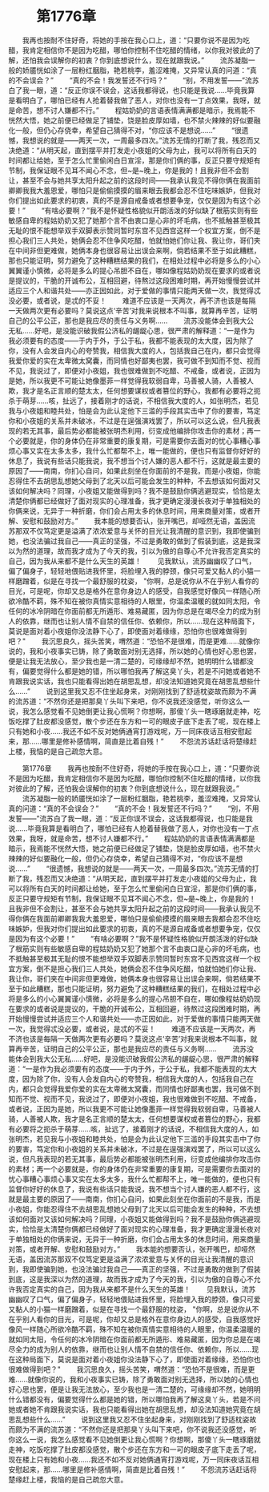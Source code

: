 # 　　第1776章 
　　我再也按耐不住好奇，将她的手按在我心口上，道：“只要你说不是因为吃醋，我肯定相信你不是因为吃醋，哪怕你控制不住吃醋的情绪，以你我对彼此的了解，还怕我会误解你的初衷？你到底想说什么，现在就跟我说。”
　　流苏凝脂一般的娇靥恍如涂了一层粉红胭脂，艳若桃李，羞涩难掩，又异常认真的问道：“真的不会误会？”
　　“真的不会！我发誓还不行吗？”
　　“别，不用发誓——”流苏白了我一眼，道：“反正你误不误会，这话我都得说，也只能是我说……毕竟我算是看明白了，哪怕已经有人抢着替我做了恶人，对你也没有一丁点效果，我呀，就是命苦，想不讨人嫌都不行。”
　　程姑奶奶的言语表情满满都是暗示，我焉能不恍然大悟，她之前便已经做足了铺垫，饶是脸皮厚如墙，也不禁火辣辣的好似要融化一般，但仍心存侥幸，希望自己猜得不对，“你应该不是想说……”
　　“很遗憾，我想说的就是——两天一次，一周最多四次。”流苏无情的打断了我，残忍而又决绝道：“从明天起，直到摆平并打发走小夜姐的父母为止，我可以将所有白天的时间都让给她，至于怎么忙里偷闲白日宣淫，那是你们俩的事，反正只要守规矩有节制，我保证眼不见耳不闻心不念，但~~~是~~~晚上，你是我的！且我非但不会割让，甚至不会与她共享太阳升起之前的这段时间——我承认我见不得你俩在我面前卿卿我我大羞恩爱，哪怕只是偷偷摸摸的眉来眼去我都会忍不住吃味嫉妒，但我对你们提出如此要求的初衷，真的不是源自戒备或者想要争宠，仅仅是因为有这个必要！”
　　“有啥必要啊？”我不是怀疑性格貌似开朗活泼的好似缺了根筋实则有些敏感自卑的程姑奶奶又犯了她那个言不由衷口是心非的坏毛病，也不抵触甚至极其无耻的恨不能想举双手双脚表示赞同暂时东宫不见西宫这样一个权宜方案，倒不是担心我们三人共处，她俩会忍不住争风吃醋，怕就怕她们你让我、我让你，哥们夹在中间非但更难做，她俩本身也很容易让出误会来啊，倘若结果不至于如此糟糕，那也只能证明，努力避免了这种糟糕结果的我们，在相处过程中必将是多么的小心翼翼谨小慎微，必将是多么的提心吊胆不自在，哪如像程姑奶奶现在要求的或者说是提议的，干脆的开诚布公，互相回避，待熬过这段困难时期，再开始慢慢尝试并适应三个人和谐共处——亦正因如此，对于爱做的事情只能两天做一次，我觉得忒没必要，或者说，是忒的不妥！
　　难道不应该是一天两次，再不济也该是每隔一天做两次更有必要吗？莫说这点‘辛苦’对我来说根本不叫事，就算再辛苦，证明自己的公平公正，那也是我应尽的责任与义务啊……
　　流苏没能体会到我大公无私……好吧，是没能识破我假公济私的龌龊心思，很严肃的解释道：“一是作为我必须要有的态度——于内于外，于公于私，我都不能表现的太大度，因为除了你，没有人会发自内心的夸赞我，相信我大度的人，包括我自己在内，都只会觉得我爱你爱的实在太卑微太窝囊，而同情也好鄙夷也罢，我可做不到知而不觉、视而不见，我说过了，即便对小夜姐，我也很难做到不吃醋、不戒备，或者说，正因为是她，所以我更不可能让她像墨菲一样觉得我软弱自卑，马善被人骑，人善被人欺，我才是名正言顺的楚太太，任何想要谋权或者篡位的野心，我都有必要将之扼杀于萌芽……咳，扯远了，接着刚才的话说，不相信我大度的人，如张明杰，若见我与小夜姐和睦共处，怕是会为此认定他下三滥的手段其实击中了你的要害，笃定你和小夜姐的关系并未破冰，不过是在逞强演戏罢了，所以可以这么说，但凡我表现的若无其事，最后势必都能被张明杰利用，衍变成他编排你攻击你的素材；再一个必要就是，你的身体仍在非常重要的康复期，可是需要你去面对的忧心事糟心事烦心事又实在太多太多，我什么忙都帮不上，唯一能做的，便也只有监督你好好的休息了，我说有些话只能我说，我不想当个讨人嫌的恶人都不行，这就是最主要的原因了——南南，你扪心自问，如果此刻坐在你面前的不是我，而是小夜姐，你能忍得住不去胡思乱想她父母到了北天以后可能会发生的种种，不去想该如何面对又该如何解决吗？同理，小夜姐又能做得到吗？我不是鼓励你俩逃避现实，恰恰是太清楚你俩都已经做好了面对现实的心理准备，我才更确定漫漫长夜对于单独相处的你俩来说，无异于一种折磨，你们会占用太多的休息时间，用来商量对策，或者开解、安慰和鼓励对方。”
　　我本能的想要否认，张开嘴巴，却哑然无语，盖因流苏那双不仅笃定更是溢满了浓浓爱意与关怀的目光让我清醒的意识到，我即使骗到她，也没法骗过我自己——真正的坚强，不过是勇敢的做到了假装到底，这是我深以为然的道理，故而我才成为了今天的我，引以为傲的自尊心不允许我否定真实的自己，因为我从来都不是什么天生的英雄！
　　见我默认，流苏幽幽叹了口气，偏了偏身子，轻轻地偎贴进我怀里，将脸埋入我的脖颈，像只可爱又黏人的小猫一样磨蹭着，似是在寻找一个最舒服的枕姿， "你啊，总是说你从不在乎别人看你的目光，可是呢，你却又总是格外在意你身边人的感受，自我感觉好像风一样随心所欲冷酷不羁，殊不知在被你真情实意相待的人眼里，你温柔温暖的就如同太阳，令任何的冰冷阴暗在你面前都无所遁形、难易藏匿，因为你总是在竭尽全力的成为别人的依靠，继而也让别人情不自禁的信任你、依赖你，所以……现在这种局面下，莫说是面对着小夜姐你没法静下心了，即使面对着缘缘，恐怕你也很难做得到吧？"
　　我沉思良久，摇头苦笑，喟然道：“恐怕不是很难，而是更难……就像你说的，我和小夜事实已铸，除了勇敢面对别无选择，所以她的心情也好心思也罢，便是让我无法放心，至少我也是一清二楚的，可缘缘却不然，她明明什么错都没有，偏要觉得什么都是她的错，所以哪怕我再了解这臭丫头，若是不问她或者她不肯跟我说实话，我也只能看得出她在胡思乱想，却没法知道她究竟在胡思乱想些什么……”
　　说到这里我又忍不住坐起身来，对刚刚找到了舒适枕姿故而颇为不满的流苏道：“不然你还是把那臭丫头叫下来吧，你不说我还没感觉，听你这么一说，我怎么感觉看不见她倒更让我心慌啊？你想啊，那傻丫头一瞎琢磨就走神，吃饭吃撑了肚皮都没感觉，散个步还在东方和一可的眼皮子底下走丢了呢，现在楼上只有她和小夜……我还不如不反对她俩通宵打游戏呢，万一同床夜话互相安慰起来，那……哪里是修补感情啊，简直是比着自残！”
　　不怨流苏话赶话将楚缘赶上楼，我恼的是自己疏忽大意。

　　第1776章 
　　我再也按耐不住好奇，将她的手按在我心口上，道：“只要你说不是因为吃醋，我肯定相信你不是因为吃醋，哪怕你控制不住吃醋的情绪，以你我对彼此的了解，还怕我会误解你的初衷？你到底想说什么，现在就跟我说。”
　　流苏凝脂一般的娇靥恍如涂了一层粉红胭脂，艳若桃李，羞涩难掩，又异常认真的问道：“真的不会误会？”
　　“真的不会！我发誓还不行吗？”
　　“别，不用发誓——”流苏白了我一眼，道：“反正你误不误会，这话我都得说，也只能是我说……毕竟我算是看明白了，哪怕已经有人抢着替我做了恶人，对你也没有一丁点效果，我呀，就是命苦，想不讨人嫌都不行。”
　　程姑奶奶的言语表情满满都是暗示，我焉能不恍然大悟，她之前便已经做足了铺垫，饶是脸皮厚如墙，也不禁火辣辣的好似要融化一般，但仍心存侥幸，希望自己猜得不对，“你应该不是想说……”
　　“很遗憾，我想说的就是——两天一次，一周最多四次。”流苏无情的打断了我，残忍而又决绝道：“从明天起，直到摆平并打发走小夜姐的父母为止，我可以将所有白天的时间都让给她，至于怎么忙里偷闲白日宣淫，那是你们俩的事，反正只要守规矩有节制，我保证眼不见耳不闻心不念，但~~~是~~~晚上，你是我的！且我非但不会割让，甚至不会与她共享太阳升起之前的这段时间——我承认我见不得你俩在我面前卿卿我我大羞恩爱，哪怕只是偷偷摸摸的眉来眼去我都会忍不住吃味嫉妒，但我对你们提出如此要求的初衷，真的不是源自戒备或者想要争宠，仅仅是因为有这个必要！”
　　“有啥必要啊？”我不是怀疑性格貌似开朗活泼的好似缺了根筋实则有些敏感自卑的程姑奶奶又犯了她那个言不由衷口是心非的坏毛病，也不抵触甚至极其无耻的恨不能想举双手双脚表示赞同暂时东宫不见西宫这样一个权宜方案，倒不是担心我们三人共处，她俩会忍不住争风吃醋，怕就怕她们你让我、我让你，哥们夹在中间非但更难做，她俩本身也很容易让出误会来啊，倘若结果不至于如此糟糕，那也只能证明，努力避免了这种糟糕结果的我们，在相处过程中必将是多么的小心翼翼谨小慎微，必将是多么的提心吊胆不自在，哪如像程姑奶奶现在要求的或者说是提议的，干脆的开诚布公，互相回避，待熬过这段困难时期，再开始慢慢尝试并适应三个人和谐共处——亦正因如此，对于爱做的事情只能两天做一次，我觉得忒没必要，或者说，是忒的不妥！
　　难道不应该是一天两次，再不济也该是每隔一天做两次更有必要吗？莫说这点‘辛苦’对我来说根本不叫事，就算再辛苦，证明自己的公平公正，那也是我应尽的责任与义务啊……
　　流苏没能体会到我大公无私……好吧，是没能识破我假公济私的龌龊心思，很严肃的解释道：“一是作为我必须要有的态度——于内于外，于公于私，我都不能表现的太大度，因为除了你，没有人会发自内心的夸赞我，相信我大度的人，包括我自己在内，都只会觉得我爱你爱的实在太卑微太窝囊，而同情也好鄙夷也罢，我可做不到知而不觉、视而不见，我说过了，即便对小夜姐，我也很难做到不吃醋、不戒备，或者说，正因为是她，所以我更不可能让她像墨菲一样觉得我软弱自卑，马善被人骑，人善被人欺，我才是名正言顺的楚太太，任何想要谋权或者篡位的野心，我都有必要将之扼杀于萌芽……咳，扯远了，接着刚才的话说，不相信我大度的人，如张明杰，若见我与小夜姐和睦共处，怕是会为此认定他下三滥的手段其实击中了你的要害，笃定你和小夜姐的关系并未破冰，不过是在逞强演戏罢了，所以可以这么说，但凡我表现的若无其事，最后势必都能被张明杰利用，衍变成他编排你攻击你的素材；再一个必要就是，你的身体仍在非常重要的康复期，可是需要你去面对的忧心事糟心事烦心事又实在太多太多，我什么忙都帮不上，唯一能做的，便也只有监督你好好的休息了，我说有些话只能我说，我不想当个讨人嫌的恶人都不行，这就是最主要的原因了——南南，你扪心自问，如果此刻坐在你面前的不是我，而是小夜姐，你能忍得住不去胡思乱想她父母到了北天以后可能会发生的种种，不去想该如何面对又该如何解决吗？同理，小夜姐又能做得到吗？我不是鼓励你俩逃避现实，恰恰是太清楚你俩都已经做好了面对现实的心理准备，我才更确定漫漫长夜对于单独相处的你俩来说，无异于一种折磨，你们会占用太多的休息时间，用来商量对策，或者开解、安慰和鼓励对方。”
　　我本能的想要否认，张开嘴巴，却哑然无语，盖因流苏那双不仅笃定更是溢满了浓浓爱意与关怀的目光让我清醒的意识到，我即使骗到她，也没法骗过我自己——真正的坚强，不过是勇敢的做到了假装到底，这是我深以为然的道理，故而我才成为了今天的我，引以为傲的自尊心不允许我否定真实的自己，因为我从来都不是什么天生的英雄！
　　见我默认，流苏幽幽叹了口气，偏了偏身子，轻轻地偎贴进我怀里，将脸埋入我的脖颈，像只可爱又黏人的小猫一样磨蹭着，似是在寻找一个最舒服的枕姿， "你啊，总是说你从不在乎别人看你的目光，可是呢，你却又总是格外在意你身边人的感受，自我感觉好像风一样随心所欲冷酷不羁，殊不知在被你真情实意相待的人眼里，你温柔温暖的就如同太阳，令任何的冰冷阴暗在你面前都无所遁形、难易藏匿，因为你总是在竭尽全力的成为别人的依靠，继而也让别人情不自禁的信任你、依赖你，所以……现在这种局面下，莫说是面对着小夜姐你没法静下心了，即使面对着缘缘，恐怕你也很难做得到吧？"
　　我沉思良久，摇头苦笑，喟然道：“恐怕不是很难，而是更难……就像你说的，我和小夜事实已铸，除了勇敢面对别无选择，所以她的心情也好心思也罢，便是让我无法放心，至少我也是一清二楚的，可缘缘却不然，她明明什么错都没有，偏要觉得什么都是她的错，所以哪怕我再了解这臭丫头，若是不问她或者她不肯跟我说实话，我也只能看得出她在胡思乱想，却没法知道她究竟在胡思乱想些什么……”
　　说到这里我又忍不住坐起身来，对刚刚找到了舒适枕姿故而颇为不满的流苏道：“不然你还是把那臭丫头叫下来吧，你不说我还没感觉，听你这么一说，我怎么感觉看不见她倒更让我心慌啊？你想啊，那傻丫头一瞎琢磨就走神，吃饭吃撑了肚皮都没感觉，散个步还在东方和一可的眼皮子底下走丢了呢，现在楼上只有她和小夜……我还不如不反对她俩通宵打游戏呢，万一同床夜话互相安慰起来，那……哪里是修补感情啊，简直是比着自残！”
　　不怨流苏话赶话将楚缘赶上楼，我恼的是自己疏忽大意。
